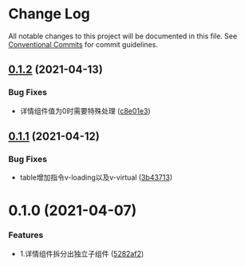 # Change Log

All notable changes to this project will be documented in this file.
See [Conventional Commits](https://conventionalcommits.org) for commit guidelines.

## [0.1.2](https://gitlab.fuchuang-auto.com/frontend/mobili/mobili-coffee/compare/@mobili-coffee/fc-detail-form-panel@0.1.1...@mobili-coffee/fc-detail-form-panel@0.1.2) (2021-04-13)


### Bug Fixes

* 详情组件值为0时需要特殊处理 ([c8e01e3](https://gitlab.fuchuang-auto.com/frontend/mobili/mobili-coffee/commit/c8e01e3e08af038a264a9df05b898c7ddd083a35))





## [0.1.1](https://gitlab.fuchuang-auto.com/frontend/mobili/mobili-coffee/compare/@mobili-coffee/fc-detail-form-panel@0.1.0...@mobili-coffee/fc-detail-form-panel@0.1.1) (2021-04-12)


### Bug Fixes

* table增加指令v-loading以及v-virtual ([3b43713](https://gitlab.fuchuang-auto.com/frontend/mobili/mobili-coffee/commit/3b437130e1c77dbb531d92ac18cfcc3fa3d1f700))





# 0.1.0 (2021-04-07)


### Features

* 1.详情组件拆分出独立子组件 ([5282af2](https://gitlab.fuchuang-auto.com/frontend/mobili/mobili-coffee/commit/5282af262c99406d520e0ee1bf5ab017d1f10d2a))
